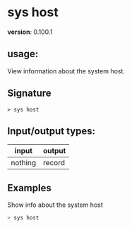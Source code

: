 # sys host

**version**: 0.100.1

## **usage**:

View information about the system host.

## Signature

`> sys host `

## Input/output types:

| input   | output |
| ------- | ------ |
| nothing | record |

## Examples

Show info about the system host

```bash
> sys host
```
